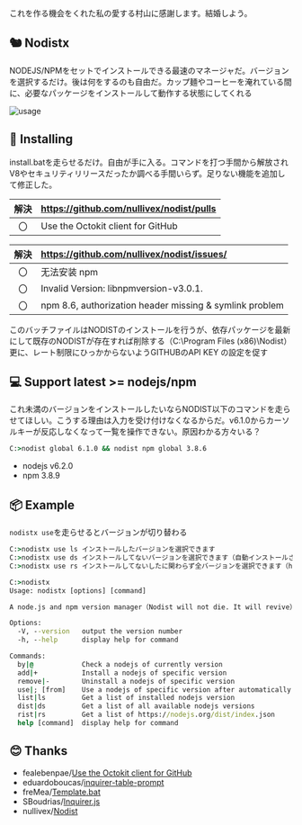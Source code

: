 これを作る機会をくれた私の愛する村山に感謝します。結婚しよう。

## 🐿️ Nodistx
NODEJS/NPMをセットでインストールできる最速のマネージャだ。バージョンを選択するだけ。後は何をするのも自由だ。カップ麺やコーヒーを淹れている間に、必要なパッケージをインストールして動作する状態にしてくれる

![usage](https://user-images.githubusercontent.com/98066622/182986552-9a5a82ed-65e9-4066-a1e4-21d18acc382c.gif)

## 📡 Installing
install.batを走らせるだけ。自由が手に入る。コマンドを打つ手間から解放されV8やセキュリティリリースだったか調べる手間いらず。足りない機能を追加して修正した。

| 解決 | https://github.com/nullivex/nodist/pulls              |
|:--:|:--------------------------------------------------------|
| 〇 | Use the Octokit client for GitHub                       |

| 解決 | https://github.com/nullivex/nodist/issues/            |
|:--:|:--------------------------------------------------------|
|	〇 | 无法安装 npm                                             |
|	〇 | Invalid Version: libnpmversion-v3.0.1.                  |
|	〇 | npm 8.6, authorization header missing & symlink problem |

このバッチファイルはNODISTのインストールを行うが、依存パッケージを最新にして既存のNODISTが存在すれば削除する（C:\Program Files (x86)\Nodist）更に、レート制限にひっかからないようGITHUBのAPI KEY の設定を促す

## 💻 Support latest >= nodejs/npm

これ未満のバージョンをインストールしたいならNODIST以下のコマンドを走らせてほしい。こうする理由は入力を受け付けなくなるからだ。v6.1.0からカーソルキーが反応しなくなって一覧を操作できない。原因わかる方々いる？

```bat
C:>nodist global 6.1.0 && nodist npm global 3.8.6
```

* nodejs v6.2.0
* npm 3.8.9

## 📦 Example

`nodistx use`を走らせるとバージョンが切り替わる

```bat
C:>nodistx use ls インストールしたバージョンを選択できます
C:>nodistx use ds インストールしてないバージョンを選択できます（自動インストールされます）
C:>nodistx use rs インストールしてないしたに関わらず全バージョンを選択できます（https://nodejs.org/dist/index.json）
```

```bat
C:>nodistx
Usage: nodistx [options] [command]

A node.js and npm version manager（Nodist will not die. It will revive）

Options:
  -V, --version   output the version number
  -h, --help      display help for command

Commands:
  by|@            Check a nodejs of currently version
  add|+           Install a nodejs of specific version
  remove|-        Uninstall a nodejs of specific version
  use|; [from]    Use a nodejs of specific version after automatically install
  list|ls         Get a list of installed nodejs version
  dist|ds         Get a list of all available nodejs versions
  rist|rs         Get a list of https://nodejs.org/dist/index.json
  help [command]  display help for command
```
## 😊 Thanks
* fealebenpae/[Use the Octokit client for GitHub](https://github.com/nullivex/nodist/pull/246)
* eduardoboucas/[inquirer-table-prompt](https://github.com/eduardoboucas/inquirer-table-prompt)
* freMea/[Template.bat](https://gist.github.com/freMea/0e907150d14e68f26794207fbeec8fa0)
* SBoudrias/[Inquirer.js](https://github.com/SBoudrias/Inquirer.js/)
* nullivex/[Nodist](https://github.com/nullivex/nodist)
